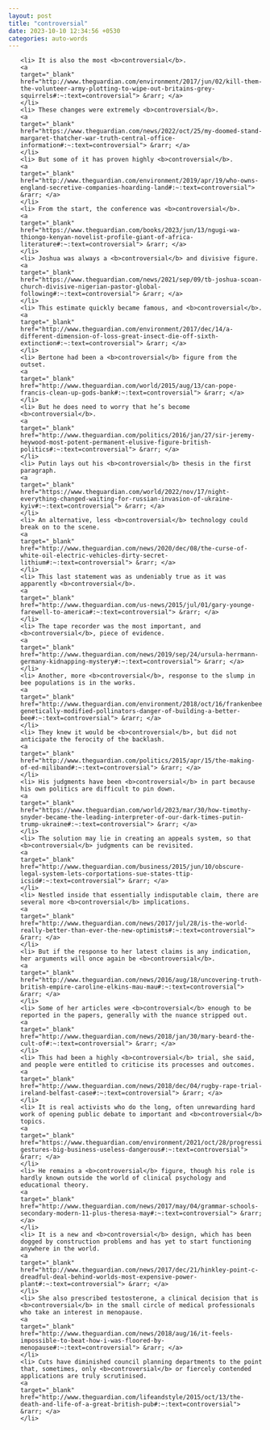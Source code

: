 ```yaml
---
layout: post
title: "controversial"
date: 2023-10-10 12:34:56 +0530
categories: auto-words
---
```

<ol>

    <li> It is also the most <b>controversial</b>.
    <a 
    target="_blank" 
    href="http://www.theguardian.com/environment/2017/jun/02/kill-them-the-volunteer-army-plotting-to-wipe-out-britains-grey-squirrels#:~:text=controversial"> &rarr; </a>
    </li>
    <li> These changes were extremely <b>controversial</b>.
    <a 
    target="_blank" 
    href="https://www.theguardian.com/news/2022/oct/25/my-doomed-stand-margaret-thatcher-war-truth-central-office-information#:~:text=controversial"> &rarr; </a>
    </li>
    <li> But some of it has proven highly <b>controversial</b>.
    <a 
    target="_blank" 
    href="http://www.theguardian.com/environment/2019/apr/19/who-owns-england-secretive-companies-hoarding-land#:~:text=controversial"> &rarr; </a>
    </li>
    <li> From the start, the conference was <b>controversial</b>.
    <a 
    target="_blank" 
    href="https://www.theguardian.com/books/2023/jun/13/ngugi-wa-thiongo-kenyan-novelist-profile-giant-of-africa-literature#:~:text=controversial"> &rarr; </a>
    </li>
    <li> Joshua was always a <b>controversial</b> and divisive figure.
    <a 
    target="_blank" 
    href="https://www.theguardian.com/news/2021/sep/09/tb-joshua-scoan-church-divisive-nigerian-pastor-global-following#:~:text=controversial"> &rarr; </a>
    </li>
    <li> This estimate quickly became famous, and <b>controversial</b>.
    <a 
    target="_blank" 
    href="http://www.theguardian.com/environment/2017/dec/14/a-different-dimension-of-loss-great-insect-die-off-sixth-extinction#:~:text=controversial"> &rarr; </a>
    </li>
    <li> Bertone had been a <b>controversial</b> figure from the outset.
    <a 
    target="_blank" 
    href="http://www.theguardian.com/world/2015/aug/13/can-pope-francis-clean-up-gods-bank#:~:text=controversial"> &rarr; </a>
    </li>
    <li> But he does need to worry that he’s become <b>controversial</b>.
    <a 
    target="_blank" 
    href="http://www.theguardian.com/politics/2016/jan/27/sir-jeremy-heywood-most-potent-permanent-elusive-figure-british-politics#:~:text=controversial"> &rarr; </a>
    </li>
    <li> Putin lays out his <b>controversial</b> thesis in the first paragraph.
    <a 
    target="_blank" 
    href="https://www.theguardian.com/world/2022/nov/17/night-everything-changed-waiting-for-russian-invasion-of-ukraine-kyiv#:~:text=controversial"> &rarr; </a>
    </li>
    <li> An alternative, less <b>controversial</b> technology could break on to the scene.
    <a 
    target="_blank" 
    href="http://www.theguardian.com/news/2020/dec/08/the-curse-of-white-oil-electric-vehicles-dirty-secret-lithium#:~:text=controversial"> &rarr; </a>
    </li>
    <li> This last statement was as undeniably true as it was apparently <b>controversial</b>.
    <a 
    target="_blank" 
    href="http://www.theguardian.com/us-news/2015/jul/01/gary-younge-farewell-to-america#:~:text=controversial"> &rarr; </a>
    </li>
    <li> The tape recorder was the most important, and <b>controversial</b>, piece of evidence.
    <a 
    target="_blank" 
    href="http://www.theguardian.com/news/2019/sep/24/ursula-herrmann-germany-kidnapping-mystery#:~:text=controversial"> &rarr; </a>
    </li>
    <li> Another, more <b>controversial</b>, response to the slump in bee populations is in the works.
    <a 
    target="_blank" 
    href="http://www.theguardian.com/environment/2018/oct/16/frankenbees-genetically-modified-pollinators-danger-of-building-a-better-bee#:~:text=controversial"> &rarr; </a>
    </li>
    <li> They knew it would be <b>controversial</b>, but did not anticipate the ferocity of the backlash.
    <a 
    target="_blank" 
    href="http://www.theguardian.com/politics/2015/apr/15/the-making-of-ed-miliband#:~:text=controversial"> &rarr; </a>
    </li>
    <li> His judgments have been <b>controversial</b> in part because his own politics are difficult to pin down.
    <a 
    target="_blank" 
    href="https://www.theguardian.com/world/2023/mar/30/how-timothy-snyder-became-the-leading-interpreter-of-our-dark-times-putin-trump-ukraine#:~:text=controversial"> &rarr; </a>
    </li>
    <li> The solution may lie in creating an appeals system, so that <b>controversial</b> judgments can be revisited.
    <a 
    target="_blank" 
    href="http://www.theguardian.com/business/2015/jun/10/obscure-legal-system-lets-corportations-sue-states-ttip-icsid#:~:text=controversial"> &rarr; </a>
    </li>
    <li> Nestled inside that essentially indisputable claim, there are several more <b>controversial</b> implications.
    <a 
    target="_blank" 
    href="http://www.theguardian.com/news/2017/jul/28/is-the-world-really-better-than-ever-the-new-optimists#:~:text=controversial"> &rarr; </a>
    </li>
    <li> But if the response to her latest claims is any indication, her arguments will once again be <b>controversial</b>.
    <a 
    target="_blank" 
    href="http://www.theguardian.com/news/2016/aug/18/uncovering-truth-british-empire-caroline-elkins-mau-mau#:~:text=controversial"> &rarr; </a>
    </li>
    <li> Some of her articles were <b>controversial</b> enough to be reported in the papers, generally with the nuance stripped out.
    <a 
    target="_blank" 
    href="http://www.theguardian.com/news/2018/jan/30/mary-beard-the-cult-of#:~:text=controversial"> &rarr; </a>
    </li>
    <li> This had been a highly <b>controversial</b> trial, she said, and people were entitled to criticise its processes and outcomes.
    <a 
    target="_blank" 
    href="http://www.theguardian.com/news/2018/dec/04/rugby-rape-trial-ireland-belfast-case#:~:text=controversial"> &rarr; </a>
    </li>
    <li> It is real activists who do the long, often unrewarding hard work of opening public debate to important and <b>controversial</b> topics.
    <a 
    target="_blank" 
    href="https://www.theguardian.com/environment/2021/oct/28/progressive-gestures-big-business-useless-dangerous#:~:text=controversial"> &rarr; </a>
    </li>
    <li> He remains a <b>controversial</b> figure, though his role is hardly known outside the world of clinical psychology and educational theory.
    <a 
    target="_blank" 
    href="http://www.theguardian.com/news/2017/may/04/grammar-schools-secondary-modern-11-plus-theresa-may#:~:text=controversial"> &rarr; </a>
    </li>
    <li> It is a new and <b>controversial</b> design, which has been dogged by construction problems and has yet to start functioning anywhere in the world.
    <a 
    target="_blank" 
    href="http://www.theguardian.com/news/2017/dec/21/hinkley-point-c-dreadful-deal-behind-worlds-most-expensive-power-plant#:~:text=controversial"> &rarr; </a>
    </li>
    <li> She also prescribed testosterone, a clinical decision that is <b>controversial</b> in the small circle of medical professionals who take an interest in menopause.
    <a 
    target="_blank" 
    href="http://www.theguardian.com/news/2018/aug/16/it-feels-impossible-to-beat-how-i-was-floored-by-menopause#:~:text=controversial"> &rarr; </a>
    </li>
    <li> Cuts have diminished council planning departments to the point that, sometimes, only <b>controversial</b> or fiercely contended applications are truly scrutinised.
    <a 
    target="_blank" 
    href="http://www.theguardian.com/lifeandstyle/2015/oct/13/the-death-and-life-of-a-great-british-pub#:~:text=controversial"> &rarr; </a>
    </li>